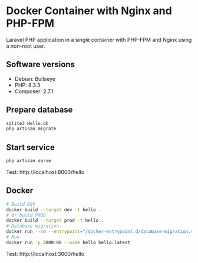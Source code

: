 # Docker Container with Nginx and PHP-FPM

Laravel PHP application in a single container with PHP-FPM and Nginx using a non-root user.

## Software versions

-   Debian: Bullseye
-   PHP: 8.3.3
-   Composer: 2.7.1

## Prepare database

```bash
sqlite3 Hello.db
php artisan migrate
```

## Start service

```bash
php artisan serve
```

Test: http://localhost:8000/hello

## Docker

```bash
# Build DEV
docker build --target dev -t hello .
# Or build PROD
docker build --target prod -t hello .
# Database migration
docker run --rm --entrypoint="/docker-entrypoint.d/database-migration.sh" hello:latest
# Run
docker run -p 3000:80 --name hello hello:latest
```

Test: http://localhost:3000/hello
